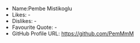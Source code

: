 - Name:Pembe Mistikoglu
- Likes: -
- Dislikes: -
- Favourite Quote: -
- GitHub Profile URL: https://github.com/PemMmM
